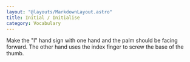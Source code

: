 ```yaml
---
layout: "@layouts/MarkdownLayout.astro"
title: Initial / Initialise
category: Vocabulary
---
```


Make the "I" hand sign with one hand and the palm should be facing forward.
The other hand uses the index finger to screw the base of the thumb.
